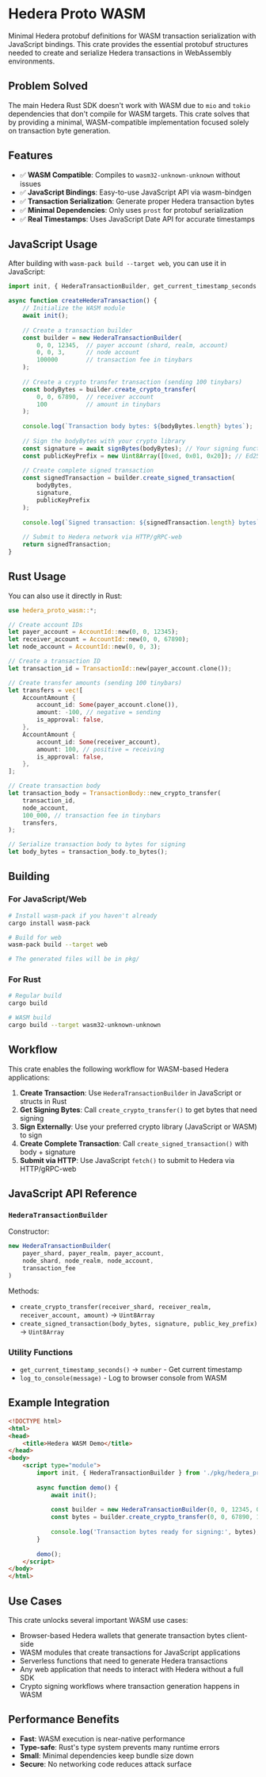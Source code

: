 # Hedera Proto WASM

Minimal Hedera protobuf definitions for WASM transaction serialization with JavaScript bindings. This crate provides the essential protobuf structures needed to create and serialize Hedera transactions in WebAssembly environments.

## Problem Solved

The main Hedera Rust SDK doesn't work with WASM due to `mio` and `tokio` dependencies that don't compile for WASM targets. This crate solves that by providing a minimal, WASM-compatible implementation focused solely on transaction byte generation.

## Features

- ✅ **WASM Compatible**: Compiles to `wasm32-unknown-unknown` without issues
- ✅ **JavaScript Bindings**: Easy-to-use JavaScript API via wasm-bindgen
- ✅ **Transaction Serialization**: Generate proper Hedera transaction bytes
- ✅ **Minimal Dependencies**: Only uses `prost` for protobuf serialization
- ✅ **Real Timestamps**: Uses JavaScript Date API for accurate timestamps

## JavaScript Usage

After building with `wasm-pack build --target web`, you can use it in JavaScript:

```javascript
import init, { HederaTransactionBuilder, get_current_timestamp_seconds } from './pkg/hedera_proto_wasm.js';

async function createHederaTransaction() {
    // Initialize the WASM module
    await init();
    
    // Create a transaction builder
    const builder = new HederaTransactionBuilder(
        0, 0, 12345,  // payer account (shard, realm, account)
        0, 0, 3,      // node account  
        100000        // transaction fee in tinybars
    );
    
    // Create a crypto transfer transaction (sending 100 tinybars)
    const bodyBytes = builder.create_crypto_transfer(
        0, 0, 67890,  // receiver account
        100           // amount in tinybars
    );
    
    console.log(`Transaction body bytes: ${bodyBytes.length} bytes`);
    
    // Sign the bodyBytes with your crypto library
    const signature = await signBytes(bodyBytes); // Your signing function
    const publicKeyPrefix = new Uint8Array([0xed, 0x01, 0x20]); // Ed25519 prefix
    
    // Create complete signed transaction
    const signedTransaction = builder.create_signed_transaction(
        bodyBytes,
        signature,
        publicKeyPrefix
    );
    
    console.log(`Signed transaction: ${signedTransaction.length} bytes`);
    
    // Submit to Hedera network via HTTP/gRPC-web
    return signedTransaction;
}
```

## Rust Usage

You can also use it directly in Rust:

```rust
use hedera_proto_wasm::*;

// Create account IDs
let payer_account = AccountId::new(0, 0, 12345);
let receiver_account = AccountId::new(0, 0, 67890);
let node_account = AccountId::new(0, 0, 3);

// Create a transaction ID
let transaction_id = TransactionId::new(payer_account.clone());

// Create transfer amounts (sending 100 tinybars)
let transfers = vec![
    AccountAmount {
        account_id: Some(payer_account.clone()),
        amount: -100, // negative = sending
        is_approval: false,
    },
    AccountAmount {
        account_id: Some(receiver_account),
        amount: 100, // positive = receiving
        is_approval: false,
    },
];

// Create transaction body
let transaction_body = TransactionBody::new_crypto_transfer(
    transaction_id,
    node_account,
    100_000, // transaction fee in tinybars
    transfers,
);

// Serialize transaction body to bytes for signing
let body_bytes = transaction_body.to_bytes();
```

## Building

### For JavaScript/Web

```bash
# Install wasm-pack if you haven't already
cargo install wasm-pack

# Build for web
wasm-pack build --target web

# The generated files will be in pkg/
```

### For Rust

```bash
# Regular build
cargo build

# WASM build
cargo build --target wasm32-unknown-unknown
```

## Workflow

This crate enables the following workflow for WASM-based Hedera applications:

1. **Create Transaction**: Use `HederaTransactionBuilder` in JavaScript or structs in Rust
2. **Get Signing Bytes**: Call `create_crypto_transfer()` to get bytes that need signing
3. **Sign Externally**: Use your preferred crypto library (JavaScript or WASM) to sign
4. **Create Complete Transaction**: Call `create_signed_transaction()` with body + signature
5. **Submit via HTTP**: Use JavaScript `fetch()` to submit to Hedera via HTTP/gRPC-web

## JavaScript API Reference

### `HederaTransactionBuilder`

Constructor:
```javascript
new HederaTransactionBuilder(
    payer_shard, payer_realm, payer_account,
    node_shard, node_realm, node_account,
    transaction_fee
)
```

Methods:
- `create_crypto_transfer(receiver_shard, receiver_realm, receiver_account, amount)` → `Uint8Array`
- `create_signed_transaction(body_bytes, signature, public_key_prefix)` → `Uint8Array`

### Utility Functions

- `get_current_timestamp_seconds()` → `number` - Get current timestamp
- `log_to_console(message)` - Log to browser console from WASM

## Example Integration

```html
<!DOCTYPE html>
<html>
<head>
    <title>Hedera WASM Demo</title>
</head>
<body>
    <script type="module">
        import init, { HederaTransactionBuilder } from './pkg/hedera_proto_wasm.js';
        
        async function demo() {
            await init();
            
            const builder = new HederaTransactionBuilder(0, 0, 12345, 0, 0, 3, 100000);
            const bytes = builder.create_crypto_transfer(0, 0, 67890, 100);
            
            console.log('Transaction bytes ready for signing:', bytes);
        }
        
        demo();
    </script>
</body>
</html>
```

## Use Cases

This crate unlocks several important WASM use cases:

- Browser-based Hedera wallets that generate transaction bytes client-side
- WASM modules that create transactions for JavaScript applications  
- Serverless functions that need to generate Hedera transactions
- Any web application that needs to interact with Hedera without a full SDK
- Crypto signing workflows where transaction generation happens in WASM

## Performance Benefits

- **Fast**: WASM execution is near-native performance
- **Type-safe**: Rust's type system prevents many runtime errors
- **Small**: Minimal dependencies keep bundle size down
- **Secure**: No networking code reduces attack surface 